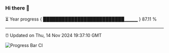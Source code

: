 ### Hi there 👋

⏳ Year progress { ██████████████████████████▁▁▁▁ } 87.11 %

---

⏰ Updated on Thu, 14 Nov 2024 19:37:10 GMT

![Progress Bar CI](https://github.com/IshwaranRudhara/GIT-ACTION/workflows/Progress%20Bar%20CI/badge.svg)
